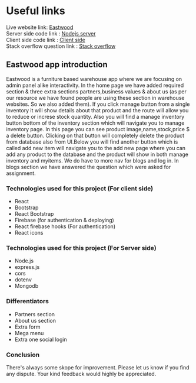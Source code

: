 # Useful links

Live website link: [Eastwood](https://eastwood-e0b30.web.app/)\
Server side code link : [Nodejs server](https://github.com/ProgrammingHeroWC4/warehouse-management-server-side-MdMehedi-Hasan)\
Client side code link : [Client side](https://github.com/ProgrammingHeroWC4/warehouse-management-client-side-MdMehedi-Hasan)\
Stack overflow question link : [Stack overflow](https://stackoverflow.com/questions/72157692/react-js-private-route-related-issue-when-trying-to-signup-or-login)


## Eastwood app introduction
Eastwood is a furniture based warehouse app where we are focusing on admin panel alike interactivity. In the home page we have added required section & three extra sections partners,business values & about us (as per our resource we have found people are using these section in warehouse websites. So we also added them). If you click manage button from a single inventory it will show details about that product and the route will allow you to reduce or increse stock quantity. Also you will find a manage inventory button bottom of the inventory section which will navigate you to manage inventory page. In this page you can see product image,name,stock,price $ a delete button. Clicking on that button will completely delete the product from database also from UI.Below you will find another button which is called add new item will navigate you to the add new page where you can add any product to the database and the product will show in both manage inventory and myitems. We do have to more nav for blogs and log in. In blogs section we have answered the question which were asked for assignment.




### Technologies used for this project (For client side)
 * React
 * Bootstrap
 * React Bootstrap
 * Firebase (for authentication & deploying)
 * React firebase hooks (For authentication)
 * React icons
 
 ### Technologies used for this project (For Server side)
 * Node.js
 * express.js
 * cors
 * dotenv
 * Mongodb

### Differentiators
 * Partners section
 * About us section
 * Extra form
 * Mega menu
 * Extra one social login

### Conclusion
There's always some skope for improvement. Please let us know if you find any dispute. Your kind feedback would highly be appreciated.


